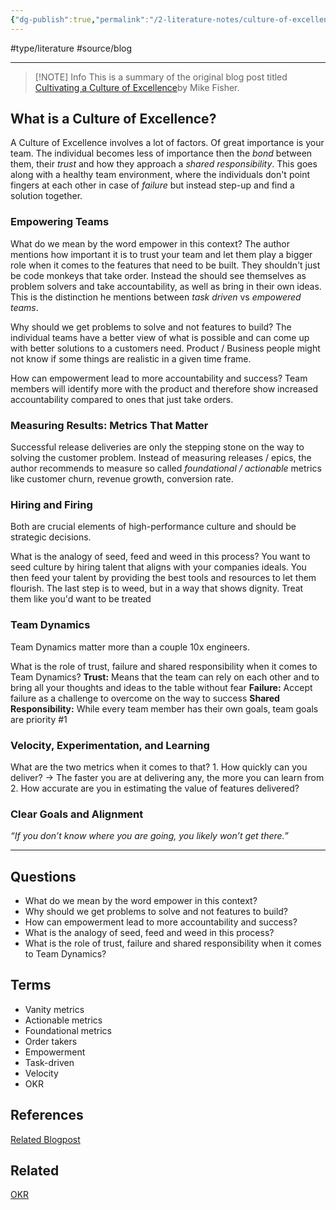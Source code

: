 ```yaml
---
{"dg-publish":true,"permalink":"/2-literature-notes/culture-of-excellence/"}
---
```


#type/literature #source/blog

---

> [!NOTE] Info
> This is a summary of the original blog post titled [Cultivating a Culture of Excellence](https://mikefisher.substack.com/p/cultivating-a-culture-of-excellence)by Mike Fisher.
## What is a Culture of Excellence?

A Culture of Excellence involves a lot of factors. Of great importance is your team. The individual becomes less of importance then the *bond* between them, their *trust* and how they approach a *shared responsibility*. This goes along with a healthy team environment, where the individuals don't point fingers at each other in case of *failure* but instead step-up and find a solution together.
### Empowering Teams
What do we mean by the word empower in this context? 
	The author mentions how important it is to trust your team and let them play a bigger role when it comes to the features that need to be built. They shouldn't just be code monkeys that take order. Instead the should see themselves as problem solvers and take accountability, as well as bring in their own ideas. This is the distinction he mentions between *task driven* vs *empowered teams*.

Why should we get problems to solve and not features to build?
	The individual teams have a better view of what is possible and can come up with better solutions to a customers need. Product / Business people might not know if some things are realistic in a given time frame.

How can empowerment lead to more accountability and success?
	Team members will identify more with the product and therefore show increased accountability compared to ones that just take orders.
### Measuring Results: Metrics That Matter
Successful release deliveries are only the stepping stone on the way to solving the customer problem. Instead of measuring releases / epics, the author recommends to measure so called *foundational / actionable* metrics like customer churn, revenue growth, conversion rate.
### Hiring  and Firing
Both are crucial elements of high-performance culture and should be strategic decisions.

What is the analogy of seed, feed and weed in this process?
	You want to seed culture by hiring talent that aligns with your companies ideals. You then feed your talent by providing the best tools and resources to let them flourish. The last step is to weed, but in a way that shows dignity. Treat them like you'd want to be treated
### Team Dynamics
Team Dynamics matter more than a couple 10x engineers.

What is the role of trust, failure and shared responsibility when it comes to Team Dynamics?
	**Trust:** Means that the team can rely on each other and to bring all your thoughts and ideas to the table without fear
	**Failure:** Accept failure as a challenge to overcome on the way to success
	**Shared Responsibility:** While every team member has their own goals, team goals are priority #1
### Velocity, Experimentation, and Learning
What are the two metrics when it comes to that?
	1. How quickly can you deliver? -> The faster you are at delivering any, the more you can learn from
	2. How accurate are you in estimating the value of features delivered?
### Clear Goals and Alignment
*“If you don’t know where you are going, you likely won’t get there.”*

---
## Questions
- What do we mean by the word empower in this context? 
- Why should we get problems to solve and not features to build?
- How can empowerment lead to more accountability and success?
- What is the analogy of seed, feed and weed in this process?
- What is the role of trust, failure and shared responsibility when it comes to Team Dynamics?
## Terms
- Vanity metrics
- Actionable metrics
- Foundational metrics
- Order takers
- Empowerment
- Task-driven
- Velocity 
- OKR
## References
[Related Blogpost](https://mikefisher.substack.com/p/cultivating-a-culture-of-excellence)
## Related
[OKR](https://www.atlassian.com/agile/agile-at-scale/okr)